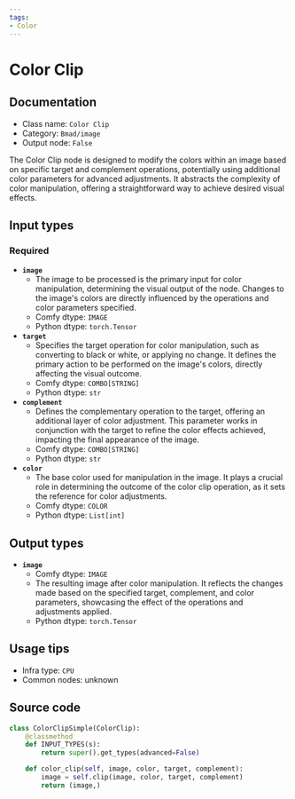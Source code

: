 ```yaml
---
tags:
- Color
---
```


# Color Clip
## Documentation
- Class name: `Color Clip`
- Category: `Bmad/image`
- Output node: `False`

The Color Clip node is designed to modify the colors within an image based on specific target and complement operations, potentially using additional color parameters for advanced adjustments. It abstracts the complexity of color manipulation, offering a straightforward way to achieve desired visual effects.
## Input types
### Required
- **`image`**
    - The image to be processed is the primary input for color manipulation, determining the visual output of the node. Changes to the image's colors are directly influenced by the operations and color parameters specified.
    - Comfy dtype: `IMAGE`
    - Python dtype: `torch.Tensor`
- **`target`**
    - Specifies the target operation for color manipulation, such as converting to black or white, or applying no change. It defines the primary action to be performed on the image's colors, directly affecting the visual outcome.
    - Comfy dtype: `COMBO[STRING]`
    - Python dtype: `str`
- **`complement`**
    - Defines the complementary operation to the target, offering an additional layer of color adjustment. This parameter works in conjunction with the target to refine the color effects achieved, impacting the final appearance of the image.
    - Comfy dtype: `COMBO[STRING]`
    - Python dtype: `str`
- **`color`**
    - The base color used for manipulation in the image. It plays a crucial role in determining the outcome of the color clip operation, as it sets the reference for color adjustments.
    - Comfy dtype: `COLOR`
    - Python dtype: `List[int]`
## Output types
- **`image`**
    - Comfy dtype: `IMAGE`
    - The resulting image after color manipulation. It reflects the changes made based on the specified target, complement, and color parameters, showcasing the effect of the operations and adjustments applied.
    - Python dtype: `torch.Tensor`
## Usage tips
- Infra type: `CPU`
- Common nodes: unknown


## Source code
```python
class ColorClipSimple(ColorClip):
    @classmethod
    def INPUT_TYPES(s):
        return super().get_types(advanced=False)

    def color_clip(self, image, color, target, complement):
        image = self.clip(image, color, target, complement)
        return (image,)

```
